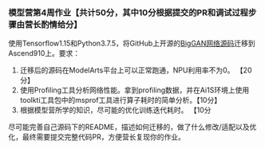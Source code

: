 ### 模型营第4周作业【共计50分，其中10分根据提交的PR和调试过程步骤由营长酌情给分】


使用Tensorflow1.15和Python3.7.5，将GitHub上开源的[BigGAN网络源码](https://github.com/taki0112/BigGAN-Tensorflow)迁移到Ascend910上。要求：
1. 迁移后的源码在ModelArts平台上可以正常跑通，NPU利用率不为0。 【20分】
2. 使用Profiling工具分析网络性能。拿到profiling数据，并在Ai1S环境上使用toolkti工具包中的msprof工具进行算子耗时的简单分析。【10分】
3. 根据模型营所学的知识，尽可能的优化训练迭代耗时。 【10分

尽可能完善自己源码下的README，描述如何迁移的，做了什么修改/适配以及优化，最终需要提交完整代码PR，方便营长复现你的作业。